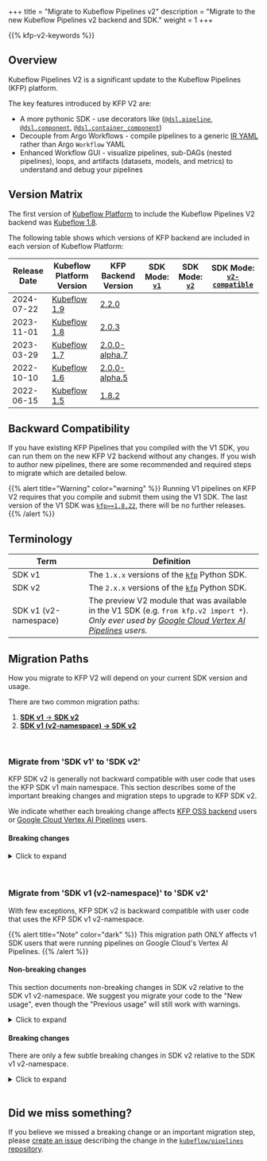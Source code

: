 +++
title = "Migrate to Kubeflow Pipelines v2"
description = "Migrate to the new Kubeflow Pipelines v2 backend and SDK."
weight = 1
+++

{{% kfp-v2-keywords %}}

## Overview 

Kubeflow Pipelines V2 is a significant update to the Kubeflow Pipelines (KFP) platform.

The key features introduced by KFP V2 are:

- A more pythonic SDK - use decorators like ([`@dsl.pipeline`][dsl-pipeline], [`@dsl.component`][dsl-component], [`@dsl.container_component`][dsl-container-component])
- Decouple from Argo Workflows - compile pipelines to a generic [IR YAML][ir-yaml] rather than Argo `Workflow` YAML
- Enhanced Workflow GUI - visualize pipelines, sub-DAGs (nested pipelines), loops, and artifacts (datasets, models, and metrics) to understand and debug your pipelines

## Version Matrix

The first version of [Kubeflow Platform](/docs/started/introduction/#what-is-kubeflow-platform) to include the Kubeflow Pipelines V2 backend was [Kubeflow 1.8](/docs/releases/kubeflow-1.8/).

The following table shows which versions of KFP backend are included in each version of Kubeflow Platform:

Release Date | Kubeflow Platform Version | KFP Backend Version | SDK Mode: [`v1`](/docs/components/pipelines/legacy-v1/sdk/) | SDK Mode: [`v2`](/docs/components/pipelines/user-guides/core-functions/compile-a-pipeline/) | SDK Mode: [`v2-compatible`](https://v1-7-branch.kubeflow.org/docs/components/pipelines/v1/sdk-v2/)
--- | --- | --- | --- | --- | ---
2024-07-22 | [Kubeflow 1.9](/docs/releases/kubeflow-1.9/) | [2.2.0](https://github.com/kubeflow/pipelines/releases/tag/2.2.0) | <i class="fa-solid fa-check"></i> | <i class="fa-solid fa-check"></i> | <i class="fa-solid fa-xmark"></i>
2023-11-01 | [Kubeflow 1.8](/docs/releases/kubeflow-1.8/) | [2.0.3](https://github.com/kubeflow/pipelines/releases/tag/2.0.3) | <i class="fa-solid fa-check"></i> | <i class="fa-solid fa-check"></i> | <i class="fa-solid fa-xmark"></i>
2023-03-29 | [Kubeflow 1.7](/docs/releases/kubeflow-1.7/) | [2.0.0-alpha.7](https://github.com/kubeflow/pipelines/releases/tag/2.0.0-alpha.7) | <i class="fa-solid fa-check"></i> | <i class="fa-solid fa-xmark"></i> | <i class="fa-solid fa-check"></i> 
2022-10-10 | [Kubeflow 1.6](/docs/releases/kubeflow-1.6/) | [2.0.0-alpha.5](https://github.com/kubeflow/pipelines/releases/tag/2.0.0-alpha.5) | <i class="fa-solid fa-check"></i> | <i class="fa-solid fa-xmark"></i> | <i class="fa-solid fa-check"></i> 
2022-06-15 | [Kubeflow 1.5](/docs/releases/kubeflow-1.5/) | [1.8.2](https://github.com/kubeflow/pipelines/releases/tag/1.8.2)  | <i class="fa-solid fa-check"></i> | <i class="fa-solid fa-xmark"></i> | <i class="fa-solid fa-xmark"></i>

## Backward Compatibility

If you have existing KFP Pipelines that you compiled with the V1 SDK, you can run them on the new KFP V2 backend without any changes.
If you wish to author new pipelines, there are some recommended and required steps to migrate which are detailed below.

{{% alert title="Warning" color="warning" %}}
Running V1 pipelines on KFP V2 requires that you compile and submit them using the V1 SDK.
The last version of the V1 SDK was [`kfp==1.8.22`](https://pypi.org/project/kfp/1.8.22/), there will be no further releases.
{{% /alert %}}

## Terminology

Term | Definition
--- | ---
SDK v1 | The `1.x.x` versions of the [`kfp`](https://pypi.org/project/kfp/1.8.22/) Python SDK.
SDK v2 | The `2.x.x` versions of the [`kfp`](https://pypi.org/project/kfp/) Python SDK.
SDK v1 (v2-namespace) | The preview V2 module that was available in the V1 SDK (e.g. `from kfp.v2 import *`).<br>_Only ever used by [Google Cloud Vertex AI Pipelines][vertex-pipelines] users._

## Migration Paths

How you migrate to KFP V2 will depend on your current SDK version and usage.

There are two common migration paths:

1. [__SDK v1__ → __SDK v2__](#migrate-from-sdk-v1-to-sdk-v2)
2. [__SDK v1 (v2-namespace) → SDK v2__](#migrate-from-sdk-v1-v2-namespace-to-sdk-v2)

<br>

### **Migrate from 'SDK v1' to 'SDK v2'**

KFP SDK v2 is generally not backward compatible with user code that uses the KFP SDK v1 main namespace. This section describes some of the important breaking changes and migration steps to upgrade to KFP SDK v2.

We indicate whether each breaking change affects [KFP OSS backend][oss-be-v1] users or [Google Cloud Vertex AI Pipelines][vertex-pipelines] users.

#### **Breaking changes**

<details>
<summary>Click to expand</summary>
<hr>

##### **create_component_from_func and func_to_container_op support**

**Affects:** KFP OSS users and Vertex AI Pipelines users

`create_component_from_func` and `func_to_container_op` are both used in KFP SDK v1 to create lightweight Python function-based components.

Both functions are removed in KFP SDK v2.

**Change:** Use the [`@dsl.component`][dsl-component] decorator, as described in [Lightweight Python Components][lightweight-python-components] and [Containerized Python Components][containerized-python-components].

<table>
<tr>
<th>Previous usage</th>
<th>New usage</th>
</tr>
<tr>
<td>

```python
from kfp.components import create_component_from_func
from kfp.components import func_to_container_op

@create_component_from_func
def component1(...):
    ...

def component2(...):
    ...

component2 = create_component_from_func(component2)

@func_to_container_op
def component3(...):
    ...

@dsl.pipeline(name='my-pipeline')
def pipeline():
    component1(...)
    component2(...)
    component3(...)
```

</td>
<td>

```python
from kfp import dsl

@dsl.component
def component1(...):
    ...

@dsl.component
def component2(...):
    ...

@dsl.component
def component3(...):
    ...

@dsl.pipeline(name='my-pipeline')
def pipeline():
    component1(...)
    component2(...)
    component3(...)
```

</td>
</tr>
</table>

---

##### **Keyword arguments required**

**Affects:** KFP OSS users and Vertex AI Pipelines users

Keyword arguments are required when instantiating components as tasks within a pipeline definition.

**Change:** Use keyword arguments.

<table>
<tr>
<th>Previous usage</th>
<th>New usage</th>
</tr>
<tr>
<td>

```python
def my_pipeline():
    trainer_component(100, 0.1)
```

</td>
<td>

```python
def my_pipeline():
    trainer_component(epochs=100, learning_rate=0.1)
```

</td>
</tr>
</table>

---

##### **ContainerOp support**

**Affects:** KFP OSS users

`ContainerOp` has been deprecated since mid-2020. `ContainerOp` instances do not carry a description of inputs and outputs and therefore cannot be compiled to [IR YAML][ir-yaml].

`ContainerOp` is removed from v2.

**Change:** Use the [`@dsl.container_component`][dsl-container-component] decorator as described in [Container Components][container-components].

<table>
<tr>
<th>Previous usage</th>
<th>New usage</th>
</tr>
<tr>
<td>

```python
from kfp import dsl

# v1 ContainerOp will not be supported.
component_op = dsl.ContainerOp(...)

# v1 ContainerOp from class will not be supported.
class FlipCoinOp(dsl.ContainerOp):
```

</td>
<td>

```python
from kfp import dsl

@dsl.container_component
def flip_coin(rand: int, result: dsl.OutputPath(str)):
  return ContainerSpec(
    image='gcr.io/flip-image'
    command=['flip'],
    arguments=['--seed', rand, '--result-file', result])
```

</td>
</tr>
</table>

---

##### **VolumeOp and ResourceOp support**

**Affects:** KFP OSS users

`VolumeOp` and `ResourceOp` expose direct access to Kubernetes resources within a pipeline definition. There is no support for these features on a non-Kubernetes platforms.

KFP v2 enables support for [platform-specific features](/docs/components/pipelines/user-guides/core-functions/platform-specific-features/) via KFP SDK extension libraries. Kubernetes-specific features are supported in KFP v2 via the [`kfp-kubernetes`](https://kfp-kubernetes.readthedocs.io/) extension library.

---

##### **v1 component YAML support**

**Affects:** KFP OSS users and Vertex AI Pipelines users

KFP v1 supported authoring components directly in YAML via the v1 component YAML format ([example][v1-component-yaml-example]). This authoring style enabled component authors to set their component's image, command, and args directly.

In KFP v2, both components and pipelines are compiled to the same [IR YAML][ir-yaml] format, which is different than the v1 component YAML format.

KFP v2 will continue to support loading existing v1 component YAML using the [`components.load_component_from_file`][components-load-component-from-file] function and [similar functions][load] for backward compatibility.

**Change:** To author components via custom image, command, and args, use the [`@dsl.container_component`][dsl-container-component] decorator as described in [Container Components][container-components]. Note that unlike when authoring v1 component YAML, Container Components do not support setting environment variables on the component itself. Environment variables should be set on the task instantiated from the component within a pipeline definition using the [`.set_env_variable`][dsl-pipelinetask-set-env-variable] task [configuration method][task-configuration-methods].

---

##### **v1 lightweight component types InputTextFile, InputBinaryFile, OutputTextFile and OutputBinaryFile support**

**Affects:** KFP OSS users and Vertex AI Pipelines users

These types ensure files are written either in text mode or binary mode in components authored using the KFP SDK v1.

KFP SDK v2 does not support authoring with these types since users can easily do this themselves.

**Change:** Component authors should inputs and outputs using KFP's [artifact][artifacts] and [parameter][parameters] types.

---

##### **AIPlatformClient support**

**Affects:** Vertex AI Pipelines users

KFP SDK v1 included an `AIPlatformClient` for submitting pipelines to [Vertex AI Pipelines][vertex-pipelines].

KFP SDK v2 does not include this client.

**Change:** Use the official [Python Vertex SDK][vertex-sdk]'s `PipelineJob` class.

<table>
<tr>
<th>Previous usage</th>
<th>New usage</th>
</tr>
<tr>
<td>

```python
from kfp.v2.google.client import AIPlatformClient

api_client = AIPlatformClient(
    project_id=PROJECT_ID,
    region=REGION,
)

response = api_client.create_run_from_job_spec(
    job_spec_path=PACKAGE_PATH, pipeline_root=PIPELINE_ROOT,
)
```

</td>
<td>

```python
# pip install google-cloud-aiplatform
from google.cloud import aiplatform

aiplatform.init(
    project=PROJECT_ID,
    location=REGION,
)

job = aiplatform.PipelineJob(
    display_name=DISPLAY_NAME,
    template_path=PACKAGE_PATH,
    pipeline_root=PIPELINE_ROOT,
)

job.submit()
```

</td>
</tr>
</table>

---

##### **run_as_aiplatform_custom_job support**

**Affects:** Vertex AI Pipelines users

KFP v1's `run_as_aiplatform_custom_job` was an experimental feature that allowed converting any component into a [Vertex AI CustomJob][vertex-customjob].

KFP v2 does not include this feature.

**Change:** Use [Google Cloud Pipeline Component][gcpc]'s [create_custom_training_job_from_component][create-custom-training-job-from-component] function.

<table>
<tr>
<th>Previous usage</th>
<th>New usage</th>
</tr>
<tr>
<td>

```python
from kfp import components
from kfp.v2 import dsl
from kfp.v2.google.experimental import run_as_aiplatform_custom_job

training_op = components.load_component_from_url(...)

@dsl.pipeline(name='my-pipeline')
def pipeline():
  training_task = training_op(...)
  run_as_aiplatform_custom_job(
      training_task, ...)
```

</td>
<td>

```python
# pip install google-cloud-pipeline-components
from kfp import components
from kfp import dsl
from google_cloud_pipeline_components.v1.custom_job import utils

training_op = components.load_component_from_url(...)

@dsl.pipeline(name='my-pipeline')
def pipeline():
    utils.create_custom_training_job_from_component(training_op, ...)
```

</td>
</tr>
</table>

---

##### **Typecasting behavior change**

**Affects:** KFP OSS users and Vertex AI Pipelines users

KFP SDK v1 had more lenient pipeline typechecking than does KFP SDK v2. Some pipelines that utilized this leniency may not be compilable using KFP SDK v2. For example, parameters typed with `float` would accept the string `"0.1"`:

```python
from kfp.v2 import compiler
from kfp.v2 import dsl
from kfp import components


@dsl.component
def train(
    number_of_epochs: int,
    learning_rate: float,
):
    print(f"number_of_epochs={number_of_epochs}")
    print(f"learning_rate={learning_rate}")


def training_pipeline(number_of_epochs: int = 1):
    train(
        number_of_epochs=number_of_epochs,
        learning_rate="0.1",  # string cannot be passed to float parameter using KFP SDK v2
    )
```

**Change:** We recommend updating your components and pipelines to use types strictly.

---

</details>

<br>
<br>

### **Migrate from 'SDK v1 (v2-namespace)' to 'SDK v2'**

With few exceptions, KFP SDK v2 is backward compatible with user code that uses the KFP SDK v1 v2-namespace.

{{% alert title="Note" color="dark" %}}
This migration path ONLY affects v1 SDK users that were running pipelines on Google Cloud's Vertex AI Pipelines.
{{% /alert %}}

#### **Non-breaking changes**

This section documents non-breaking changes in SDK v2 relative to the SDK v1 v2-namespace.
We suggest you migrate your code to the "New usage", even though the "Previous usage" will still work with warnings.

<details>
<summary>Click to expand</summary>
<hr>

##### **Import namespace**

KFP SDK v1 v2-namespace imports (`from kfp.v2 import *`) should be converted to imports from the primary namespace (`from kfp import *`).

**Change:** Remove the `.v2` module from any KFP SDK v1 v2-namespace imports.

<style>
    th {
        text-align: center;
    }
</style>

<table>
<tr>
<th>Previous usage</th>
<th>New usage</th>
</tr>
<tr>
<td>

```python
from kfp.v2 import dsl
from kfp.v2 import compiler

@dsl.pipeline(name='my-pipeline')
def pipeline():
  ...

compiler.Compiler().compile(...)
```

</td>
<td>

```python
from kfp import dsl
from kfp import compiler

@dsl.pipeline(name='my-pipeline')
def pipeline():
  ...

compiler.Compiler().compile(...)
```

</td>
</tr>
</table>

---

##### **output_component_file parameter**

In KFP SDK v2, components can be [compiled][compile] to and [loaded][load] from [IR YAML][ir-yaml] in the same way as pipelines.

KFP SDK v1 v2-namespace supported compiling components via the [`@dsl.component`][dsl-component] decorator's `output_component_file` parameter. This is deprecated in KFP SDK v2. If you choose to still use this parameter, your pipeline will be compiled to [IR YAML][ir-yaml] instead of v1 component YAML.

**Change:** Remove uses of `output_component_file`. Replace with a call to [`Compiler().compile()`][compiler-compile].

<table>
<tr>
<th>Previous usage</th>
<th>New usage</th>
</tr>
<tr>
<td>

```python
from kfp.v2.dsl import component

@component(output_component_file='my_component.yaml')
def my_component(input: str):
   ...
```

</td>
<td>

```python
from kfp.dsl import component
from kfp import compiler

@component()
def my_component(input: str):
   ...

compiler.Compiler().compile(my_component, 'my_component.yaml')
```

</td>
</tr>
</table>

---

##### **Pipeline package file extension**

The KFP compiler will compile your pipeline according to the extension provided to the compiler (`.yaml` or `.json`).

In KFP SDK v2, YAML is the preferred serialization format.

**Change:** Convert `package_path` arguments that use a `.json` extension to use a `.yaml` extension.

<table>
<tr>
<th>Previous usage</th>
<th>New usage</th>
</tr>
<tr>
<td>

```python
from kfp.v2 import compiler
# .json extension, deprecated format
compiler.Compiler().compile(pipeline, package_path='my_pipeline.json')
```

</td>
<td>

```python
from kfp import compiler
# .yaml extension, preferred format
compiler.Compiler().compile(pipeline, package_path='my_pipeline.yaml')
```

</td>
</tr>
</table>

---

</details>

#### **Breaking changes**

There are only a few subtle breaking changes in SDK v2 relative to the SDK v1 v2-namespace.

<details>
<summary>Click to expand</summary>
<hr>

##### **Drop support for Python 3.6**

KFP SDK v1 supported Python 3.6. KFP SDK v2 supports Python >=3.7.0,\<3.12.0.

---

##### **CLI output change**

The v2 [KFP CLI][cli] is more consistent, readable, and parsable. Code that parsed the v1 CLI output may fail to parse the v2 CLI output.

---

##### **.after referencing upstream task in a dsl.ParallelFor loop**

The following pipeline cannot be compiled in KFP SDK v2:

```python
with dsl.ParallelFor(...):
    t1 = comp()
t2 = comp().after(t1)
```

This usage was primarily used by KFP SDK v1 users who implemented a custom `dsl.ParallelFor` fan-in. KFP SDK v2 natively supports fan-in from [`dsl.ParallelFor`][dsl-parallelfor] using [`dsl.Collected`][dsl-collected]. See [Control Flow][parallelfor-control-flow] user docs for instructions.

---

##### **Importer component import statement**

The location of the `importer_node` object has changed.

**Change:** Import from `kfp.dsl`.

<table>
<tr>
<th>Previous usage</th>
<th>New usage</th>
</tr>
<tr>
<td>

```python
from kfp.components import importer_node
```

</td>
<td>

```python
from kfp.dsl import importer_node
```

</td>
</tr>
</table>

---

##### **Adding node selector constraint/accelerator**

The task method `.add_node_selector_constraint` is deprecated in favor of `.set_accelerator_type`. Compared to the previous implementation of `.add_node_selector_constraint`, both methods have the `label_name` parameter removed and the `value` parameter is replaced by the parameter `accelerator`.

**Change:** Use `task.set_accelerator_type(accelerator=...)`. Provide the previous `value` argument to the `accelerator` parameter. Omit the `label_name`.

<table>
<tr>
<th>Previous usage</th>
<th>New usage</th>
</tr>
<tr>
<td>

```python
@dsl.pipeline
def my_pipeline():
    task.add_node_selector_constraint(
        label_name='cloud.google.com/gke-accelerator',
        value='NVIDIA_TESLA_A100',
    )
```

</td>
<td>

```python
@dsl.pipeline
def my_pipeline():
    task.set_accelerator_type(accelerator="NVIDIA_TESLA_K80")
```

</td>
</tr>
</table>

---

</details>

<br>

## Did we miss something?

If you believe we missed a breaking change or an important migration step, please [create an issue][new-issue] describing the change in the [`kubeflow/pipelines` repository][pipelines-repo].

[artifacts]: /docs/components/pipelines/user-guides/data-handling/artifacts
[cli]: /docs/components/pipelines/user-guides/core-functions/cli/
[compile]: /docs/components/pipelines/user-guides/core-functions/compile-a-pipeline
[compiler-compile]: https://kubeflow-pipelines.readthedocs.io/en/stable/source/compiler.html#kfp.compiler.Compiler.compile
[components-load-component-from-file]: https://kubeflow-pipelines.readthedocs.io/en/stable/source/components.html#kfp.components.load_component_from_file
[container-components]: /docs/components/pipelines/user-guides/components/containerized-python-components/
[containerized-python-components]: /docs/components/pipelines/user-guides/components/containerized-python-components/
[create-custom-training-job-from-component]: https://cloud.google.com/vertex-ai/docs/pipelines/customjob-component
[dsl-collected]: https://kubeflow-pipelines.readthedocs.io/en/stable/source/dsl.html#kfp.dsl.Collected
[dsl-component]: https://kubeflow-pipelines.readthedocs.io/en/stable/source/dsl.html#kfp.dsl.component
[dsl-container-component]: https://kubeflow-pipelines.readthedocs.io/en/stable/source/dsl.html#kfp.dsl.container_component
[dsl-pipeline]: https://kubeflow-pipelines.readthedocs.io/en/stable/source/dsl.html#kfp.dsl.pipeline
[dsl-parallelfor]: https://kubeflow-pipelines.readthedocs.io/en/stable/source/dsl.html#kfp.dsl.ParallelFor
[gcpc]: https://cloud.google.com/vertex-ai/docs/pipelines/components-introduction
[ir-yaml]: /docs/components/pipelines/user-guides/core-functions/compile-a-pipeline/#ir-yaml
[lightweight-python-components]: /docs/components/pipelines/user-guides/components/lightweight-python-components//
[load]: /docs/components/pipelines/user-guides/components/load-and-share-components//
[new-issue]: https://github.com/kubeflow/pipelines/issues/new
[oss-be-v1]: /docs/components/pipelines/legacy-v1/
[oss-be-v2]: /docs/components/pipelines/operator-guides/installation/
[parallelfor-control-flow]: /docs/components/pipelines/user-guides/core-functions/control-flow/#dslparallelfor
[parameters]: /docs/components/pipelines/user-guides/data-handling/parameters
[pipelines-repo]: https://github.com/kubeflow/pipelines
[semver-minor-version]: https://semver.org/#:~:text=MINOR%20version%20when%20you%20add%20functionality%20in%20a%20backwards%20compatible%20manner
[v1-component-yaml-example]: https://github.com/kubeflow/pipelines/blob/01c87f8a032e70a6ca92cdbefa974a7da387f204/sdk/python/test_data/v1_component_yaml/add_component.yaml
[vertex-customjob]: https://cloud.google.com/vertex-ai/docs/training/create-custom-job
[vertex-pipelines]: https://cloud.google.com/vertex-ai/docs/pipelines/introduction
[vertex-sdk]: https://cloud.google.com/vertex-ai/docs/pipelines/run-pipeline#vertex-ai-sdk-for-python
[dsl-pipelinetask-set-env-variable]: https://kubeflow-pipelines.readthedocs.io/en/2.0.0b13/source/dsl.html#kfp.dsl.PipelineTask.set_env_variable
[task-configuration-methods]: /docs/components/pipelines/user-guides/components/compose-components-into-pipelines/#task-configurations
